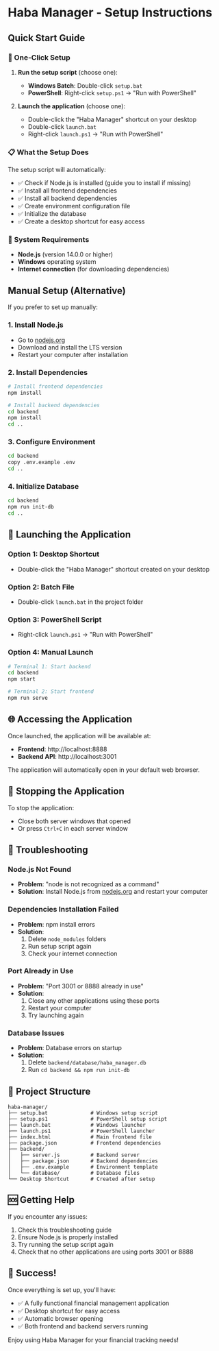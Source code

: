 # Haba Manager - Setup Instructions

## Quick Start Guide

### 🚀 One-Click Setup

1. **Run the setup script** (choose one):
   - **Windows Batch**: Double-click `setup.bat`
   - **PowerShell**: Right-click `setup.ps1` → "Run with PowerShell"

2. **Launch the application** (choose one):
   - Double-click the "Haba Manager" shortcut on your desktop
   - Double-click `launch.bat`
   - Right-click `launch.ps1` → "Run with PowerShell"

### 📋 What the Setup Does

The setup script will automatically:
- ✅ Check if Node.js is installed (guide you to install if missing)
- ✅ Install all frontend dependencies
- ✅ Install all backend dependencies
- ✅ Create environment configuration file
- ✅ Initialize the database
- ✅ Create a desktop shortcut for easy access

### 🎯 System Requirements

- **Node.js** (version 14.0.0 or higher)
- **Windows** operating system
- **Internet connection** (for downloading dependencies)

## Manual Setup (Alternative)

If you prefer to set up manually:

### 1. Install Node.js
- Go to [nodejs.org](https://nodejs.org/)
- Download and install the LTS version
- Restart your computer after installation

### 2. Install Dependencies
```bash
# Install frontend dependencies
npm install

# Install backend dependencies
cd backend
npm install
cd ..
```

### 3. Configure Environment
```bash
cd backend
copy .env.example .env
cd ..
```

### 4. Initialize Database
```bash
cd backend
npm run init-db
cd ..
```

## 🚀 Launching the Application

### Option 1: Desktop Shortcut
- Double-click the "Haba Manager" shortcut created on your desktop

### Option 2: Batch File
- Double-click `launch.bat` in the project folder

### Option 3: PowerShell Script
- Right-click `launch.ps1` → "Run with PowerShell"

### Option 4: Manual Launch
```bash
# Terminal 1: Start backend
cd backend
npm start

# Terminal 2: Start frontend
npm run serve
```

## 🌐 Accessing the Application

Once launched, the application will be available at:
- **Frontend**: http://localhost:8888
- **Backend API**: http://localhost:3001

The application will automatically open in your default web browser.

## 🛑 Stopping the Application

To stop the application:
- Close both server windows that opened
- Or press `Ctrl+C` in each server window

## 🔧 Troubleshooting

### Node.js Not Found
- **Problem**: "node is not recognized as a command"
- **Solution**: Install Node.js from [nodejs.org](https://nodejs.org/) and restart your computer

### Dependencies Installation Failed
- **Problem**: npm install errors
- **Solution**: 
  1. Delete `node_modules` folders
  2. Run setup script again
  3. Check your internet connection

### Port Already in Use
- **Problem**: "Port 3001 or 8888 already in use"
- **Solution**: 
  1. Close any other applications using these ports
  2. Restart your computer
  3. Try launching again

### Database Issues
- **Problem**: Database errors on startup
- **Solution**: 
  1. Delete `backend/database/haba_manager.db`
  2. Run `cd backend && npm run init-db`

## 📁 Project Structure

```
haba-manager/
├── setup.bat              # Windows setup script
├── setup.ps1              # PowerShell setup script
├── launch.bat             # Windows launcher
├── launch.ps1             # PowerShell launcher
├── index.html             # Main frontend file
├── package.json           # Frontend dependencies
├── backend/
│   ├── server.js          # Backend server
│   ├── package.json       # Backend dependencies
│   ├── .env.example       # Environment template
│   └── database/          # Database files
└── Desktop Shortcut       # Created after setup
```

## 🆘 Getting Help

If you encounter any issues:
1. Check this troubleshooting guide
2. Ensure Node.js is properly installed
3. Try running the setup script again
4. Check that no other applications are using ports 3001 or 8888

## 🎉 Success!

Once everything is set up, you'll have:
- ✅ A fully functional financial management application
- ✅ Desktop shortcut for easy access
- ✅ Automatic browser opening
- ✅ Both frontend and backend servers running

Enjoy using Haba Manager for your financial tracking needs!